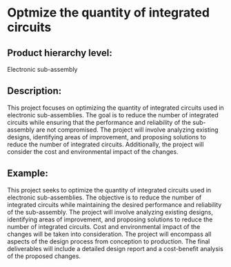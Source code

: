 # Optmize the quantity of integrated circuits

## Product hierarchy level:
Electronic sub-assembly

## Description:
This project focuses on optimizing the quantity of integrated circuits used in electronic sub-assemblies. The goal is to reduce the number of integrated circuits while ensuring that the performance and reliability of the sub-assembly are not compromised. The project will involve analyzing existing designs, identifying areas of improvement, and proposing solutions to reduce the number of integrated circuits. Additionally, the project will consider the cost and environmental impact of the changes.

## Example:
This project seeks to optimize the quantity of integrated circuits used in electronic sub-assemblies. The objective is to reduce the number of integrated circuits while maintaining the desired performance and reliability of the sub-assembly. The project will involve analyzing existing designs, identifying areas of improvement, and proposing solutions to reduce the number of integrated circuits. Cost and environmental impact of the changes will be taken into consideration. The project will encompass all aspects of the design process from conception to production. The final deliverables will include a detailed design report and a cost-benefit analysis of the proposed changes.
